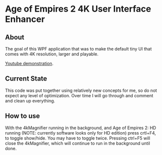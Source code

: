 Age of Empires 2 4K User Interface Enhancer
===========================================

About
-----
The goal of this WPF application that was to make the default tiny UI that comes with 4K resolution, larger and playable.

[Youtube demonstration](https://www.youtube.com/watch?v=W3f8jUQHoMU).
 
Current State
-------------
This code was put together using relatively new concepts for me, so do not expect any level of optimization. Over time I will go through
and comment and clean up everything.

How to use
----------
With the 4kMagnifier running in the background, and Age of Empires 2: HD running (NOTE: currently software looks only for HD edition)
press crtl+F4, to toggle show/hide. You may have to toggle twice.
Pressing ctrl+F5 will close the 4kMagnifier, which will continue to run in the background until done.
